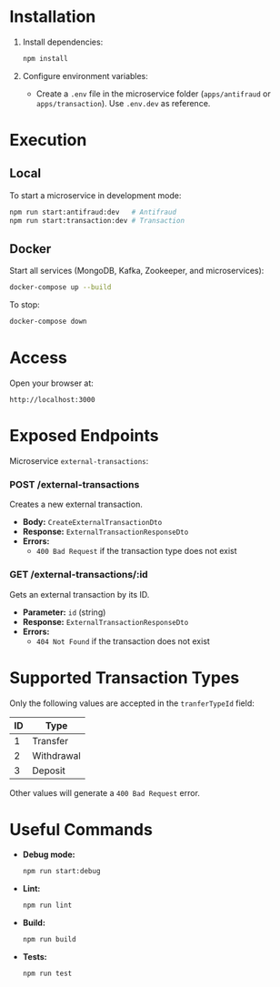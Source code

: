 # Installation

1. Install dependencies:
    ```sh
    npm install
    ```

2. Configure environment variables:
    - Create a `.env` file in the microservice folder (`apps/antifraud` or `apps/transaction`). Use `.env.dev` as reference.

# Execution

## Local
To start a microservice in development mode:
```sh
npm run start:antifraud:dev   # Antifraud
npm run start:transaction:dev # Transaction
```

## Docker
Start all services (MongoDB, Kafka, Zookeeper, and microservices):
```sh
docker-compose up --build
```
To stop:
```sh
docker-compose down
```

# Access

Open your browser at:
```
http://localhost:3000
```

# Exposed Endpoints

Microservice `external-transactions`:

### POST /external-transactions
Creates a new external transaction.
- **Body:** `CreateExternalTransactionDto`
- **Response:** `ExternalTransactionResponseDto`
- **Errors:**
   - `400 Bad Request` if the transaction type does not exist

### GET /external-transactions/:id
Gets an external transaction by its ID.
- **Parameter:** `id` (string)
- **Response:** `ExternalTransactionResponseDto`
- **Errors:**
   - `404 Not Found` if the transaction does not exist

# Supported Transaction Types

Only the following values are accepted in the `tranferTypeId` field:

| ID | Type        |
|----|-------------|
| 1  | Transfer    |
| 2  | Withdrawal  |
| 3  | Deposit     |

Other values will generate a `400 Bad Request` error.

# Useful Commands

- **Debug mode:**
   ```sh
   npm run start:debug
   ```
- **Lint:**
   ```sh
   npm run lint
   ```
- **Build:**
   ```sh
   npm run build
   ```
- **Tests:**
   ```sh
   npm run test
   ```
